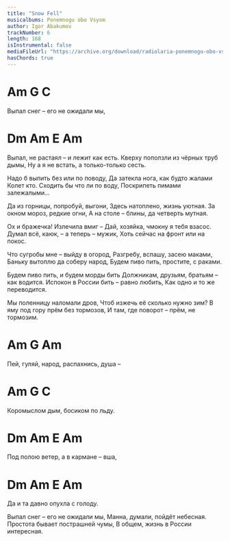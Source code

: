 ```yaml
---
title: "Snow Fell"
musicalbums: Ponemnogu obo Vsyom
author: Igor Abakumov
trackNumber: 6
length: 168
isInstrumental: false
mediaFileUrl: "https://archive.org/download/radiolaria-ponemnogu-obo-vsyom/06-vypal_sneg.mp3"
hasChords: true
---
```


# Am                     G    C
Выпал снег – его не ожидали мы,
# Dm           Am         E      Am
Выпал, не растаял – и лежит как есть.
Кверху поползли из чёрных труб дымы,
Ну а я не встать, а только-только сесть.

Надо б выпить без или по поводу,
Да затекла нога, как будто жалами
Колет кто. Сходить бы что ли по воду,
Поскрипеть пимами залежалыми...

Да из горницы, попробуй, выгони,
Здесь натоплено, жизнь уютная.
За окном мороз, редкие огни,
А на столе – блины, да четверть мутная.

Ох и бражечка! Излечила вмиг –
Дай, хозяйка, чмокну я тебя взасос.
Думал всё, каюк, – а теперь – мужик,
Хоть сейчас на фронт или на покос.

Что сугробы мне – выйду в огород,
Разгребу, вспашу, засею маками,
Баньку вытоплю да соберу народ,
Будем пиво пить, простите, с раками.

Будем пиво пить, и будем морды бить
Должникам, друзьям, братьям – как водится.
Испокон в России бить – равно любить,
Как одно и то же переводится.

Мы поленницу наломали дров,
Чтоб изжечь её сколько нужно зим?
В яму под гору прём без тормозов,
И там, где поворот – прём, не тормозим.

# Am                       G       Am
Пей, гуляй, народ, распахнись, душа –
# Am                  G        C
Коромыслом дым, босиком по льду.
# Dm        Am         E          Am
Под полою ветер, а в кармане – вша,
# Dm         Am          E   Am
Да и та давно опухла с голоду.

Выпал снег – его не ожидали мы,
Манна, думали, пойдёт небесная.
Простота бывает пострашней чумы,
В общем, жизнь в России интересная.

